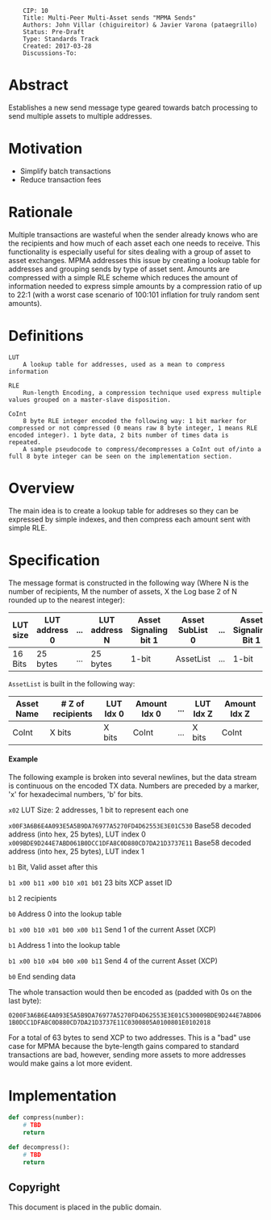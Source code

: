         CIP: 10
        Title: Multi-Peer Multi-Asset sends "MPMA Sends"
        Authors: John Villar (chiguireitor) & Javier Varona (pataegrillo)
        Status: Pre-Draft
        Type: Standards Track
        Created: 2017-03-28
        Discussions-To: 

# Abstract

Establishes a new send message type geared towards batch processing to send multiple assets to multiple addresses.


# Motivation

* Simplify batch transactions
* Reduce transaction fees


# Rationale

Multiple transactions are wasteful when the sender already knows who are the recipients and how much of each asset each one needs to receive. This functionality is especially useful for sites dealing with a group of asset to asset exchanges. MPMA addresses this issue by creating a lookup table for addresses and grouping sends by type of asset sent. Amounts are compressed with a simple RLE scheme which reduces the amount of information needed to express simple amounts by a compression ratio of up to 22:1 (with a worst case scenario of 100:101 inflation for truly random sent amounts).


# Definitions

    LUT
        A lookup table for addresses, used as a mean to compress information
        
    RLE
        Run-length Encoding, a compression technique used express multiple values grouped on a master-slave disposition.
        
    CoInt
        8 byte RLE integer encoded the following way: 1 bit marker for compressed or not compressed (0 means raw 8 byte integer, 1 means RLE encoded integer). 1 byte data, 2 bits number of times data is repeated.
        A sample pseudocode to compress/decompresses a CoInt out of/into a full 8 byte integer can be seen on the implementation section.
        
# Overview

The main idea is to create a lookup table for addreses so they can be expressed by simple indexes, and then compress each amount sent with simple RLE.

# Specification

The message format is constructed in the following way (Where N is the number of recipients, M the number of assets, X the Log base 2 of N rounded up to the nearest integer):
 
LUT size|LUT address 0|...|LUT address N|Asset Signaling bit 1|Asset SubList 0|...|Asset Signaling Bit 1|Asset Sublist M|Asset Signaling Bit 0|
--------|-------------|---|-------------|---------------------|---------------|---|---------------------|---------------|---------------------|
 16 Bits|   25 bytes  |...|   25 bytes  |         1-bit       |   AssetList   |...|        1-bit        |   AssetList   |        1-bit        |

`AssetList` is built in the following way:

Asset Name|# Z of recipients|LUT Idx 0|Amount Idx 0|...|LUT Idx Z|Amount Idx Z|
----------|-----------------|---------|------------|---|---------|------------|
  CoInt   |     X bits      |  X bits |    CoInt   |...|  X bits |    CoInt   |


#### Example


The following example is broken into several newlines, but the data stream is continuous on the encoded TX data. Numbers are preceded by a marker, 'x' for hexadecimal numbers, 'b' for bits.

`x02` LUT Size: 2 addresses, 1 bit to represent each one

`x00F3A6B6E4A093E5A5B9DA76977A5270FD4D62553E3E01C530` Base58 decoded address (into hex, 25 bytes), LUT index 0
`x009BDE9D244E7ABD061B0DCC1DFA8C0D880CD7DA21D3737E11` Base58 decoded address (into hex, 25 bytes), LUT index 1

`b1` Bit, Valid asset after this

`b1 x00 b11 x00 b10 x01 b01` 23 bits XCP asset ID

`b1` 2 recipients

`b0` Address 0 into the lookup table

`b1 x00 b10 x01 b00 x00 b11` Send 1 of the current Asset (XCP)

`b1` Address 1 into the lookup table

`b1 x00 b10 x04 b00 x00 b11` Send 4 of the current Asset (XCP)

`b0` End sending data

The whole transaction would then be encoded as (padded with 0s on the last byte):

`0200F3A6B6E4A093E5A5B9DA76977A5270FD4D62553E3E01C530009BDE9D244E7ABD061B0DCC1DFA8C0D880CD7DA21D3737E11C0300805A0100801E0102018`

For a total of 63 bytes to send XCP to two addresses. This is a "bad" use case for MPMA because the byte-length gains compared to standard transactions are bad, however, sending more assets to more addresses would make gains a lot more evident.

# Implementation

```python
def compress(number):
    # TBD
    return
    
def decompress():
    # TBD
    return
```

## Copyright ##

This document is placed in the public domain.
